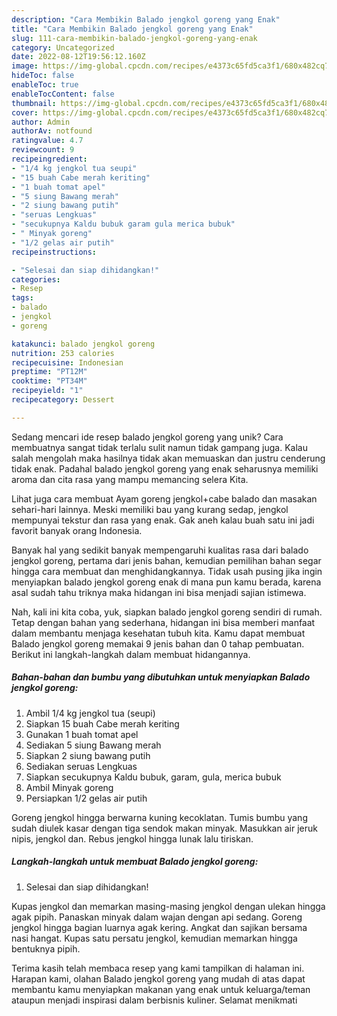 ```yaml
---
description: "Cara Membikin Balado jengkol goreng yang Enak"
title: "Cara Membikin Balado jengkol goreng yang Enak"
slug: 111-cara-membikin-balado-jengkol-goreng-yang-enak
category: Uncategorized
date: 2022-08-12T19:56:12.160Z
image: https://img-global.cpcdn.com/recipes/e4373c65fd5ca3f1/680x482cq70/balado-jengkol-goreng-foto-resep-utama.jpg
hideToc: false
enableToc: true
enableTocContent: false
thumbnail: https://img-global.cpcdn.com/recipes/e4373c65fd5ca3f1/680x482cq70/balado-jengkol-goreng-foto-resep-utama.jpg
cover: https://img-global.cpcdn.com/recipes/e4373c65fd5ca3f1/680x482cq70/balado-jengkol-goreng-foto-resep-utama.jpg
author: Admin
authorAv: notfound
ratingvalue: 4.7
reviewcount: 9
recipeingredient:
- "1/4 kg jengkol tua seupi"
- "15 buah Cabe merah keriting"
- "1 buah tomat apel"
- "5 siung Bawang merah"
- "2 siung bawang putih"
- "seruas Lengkuas"
- "secukupnya Kaldu bubuk garam gula merica bubuk"
- " Minyak goreng"
- "1/2 gelas air putih"
recipeinstructions:

- "Selesai dan siap dihidangkan!"
categories:
- Resep
tags:
- balado
- jengkol
- goreng

katakunci: balado jengkol goreng 
nutrition: 253 calories
recipecuisine: Indonesian
preptime: "PT12M"
cooktime: "PT34M"
recipeyield: "1"
recipecategory: Dessert

---
```





Sedang mencari ide resep balado jengkol goreng yang unik? Cara membuatnya sangat tidak terlalu sulit namun tidak gampang juga. Kalau salah mengolah maka hasilnya tidak akan memuaskan dan justru cenderung tidak enak. Padahal balado jengkol goreng yang enak seharusnya memiliki aroma dan cita rasa yang mampu memancing selera Kita.





Lihat juga cara membuat Ayam goreng jengkol+cabe balado dan masakan sehari-hari lainnya. Meski memiliki bau yang kurang sedap, jengkol mempunyai tekstur dan rasa yang enak. Gak aneh kalau buah satu ini jadi favorit banyak orang Indonesia.

Banyak hal yang sedikit banyak mempengaruhi kualitas rasa dari balado jengkol goreng, pertama dari jenis bahan, kemudian pemilihan bahan segar hingga cara membuat dan menghidangkannya. Tidak usah pusing jika ingin menyiapkan balado jengkol goreng enak di mana pun kamu berada, karena asal sudah tahu triknya maka hidangan ini bisa menjadi sajian istimewa.






Nah, kali ini kita coba, yuk, siapkan balado jengkol goreng sendiri di rumah. Tetap dengan bahan yang sederhana, hidangan ini bisa memberi manfaat dalam membantu menjaga kesehatan tubuh kita. Kamu dapat membuat Balado jengkol goreng memakai 9 jenis bahan dan 0 tahap pembuatan. Berikut ini langkah-langkah dalam membuat hidangannya.

<!--inarticleads1-->

##### Bahan-bahan dan bumbu yang dibutuhkan untuk menyiapkan Balado jengkol goreng:

1. Ambil 1/4 kg jengkol tua (seupi)
1. Siapkan 15 buah Cabe merah keriting
1. Gunakan 1 buah tomat apel
1. Sediakan 5 siung Bawang merah
1. Siapkan 2 siung bawang putih
1. Sediakan seruas Lengkuas
1. Siapkan secukupnya Kaldu bubuk, garam, gula, merica bubuk
1. Ambil  Minyak goreng
1. Persiapkan 1/2 gelas air putih


Goreng jengkol hingga berwarna kuning kecoklatan. Tumis bumbu yang sudah diulek kasar dengan tiga sendok makan minyak. Masukkan air jeruk nipis, jengkol dan. Rebus jengkol hingga lunak lalu tiriskan. 

<!--inarticleads2-->

##### Langkah-langkah untuk membuat Balado jengkol goreng:


1. Selesai dan siap dihidangkan!

Kupas jengkol dan memarkan masing-masing jengkol dengan ulekan hingga agak pipih. Panaskan minyak dalam wajan dengan api sedang. Goreng jengkol hingga bagian luarnya agak kering. Angkat dan sajikan bersama nasi hangat. Kupas satu persatu jengkol, kemudian memarkan hingga bentuknya pipih. 

Terima kasih telah membaca resep yang kami tampilkan di halaman ini. Harapan kami, olahan Balado jengkol goreng yang mudah di atas dapat membantu kamu menyiapkan makanan yang enak untuk keluarga/teman ataupun menjadi inspirasi dalam berbisnis kuliner. Selamat menikmati
